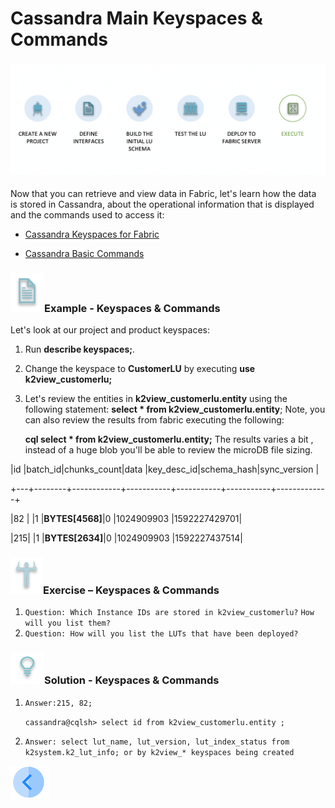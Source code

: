 # Cassandra Main Keyspaces & Commands 

### ![](/academy/Training_Level_1/04_fabric_runtime/images/fabric_execute_04.png)

Now that you can retrieve and view data in Fabric, let's learn how the data is stored in Cassandra, about the operational information that is displayed and the commands used to access it:

-  [Cassandra Keyspaces for Fabric](/articles/02_fabric_architecture/06_cassandra_keyspaces_for_fabric.md)

-  [Cassandra Basic Commands](/articles/02_fabric_architecture/07_cassandra_basic_commands.md)

### ![](/academy/Training_Level_1/03_fabric_basic_LU/images/example.png)Example - Keyspaces & Commands

 Let's look at our project and product keyspaces:

1. Run **describe keyspaces;**.

2. Change the keyspace to **CustomerLU**  by executing **use k2view_customerlu;**

3. Let's review the entities in **k2view_customerlu.entity** using the following statement: **select * from k2view_customerlu.entity**;  Note, you can also review the results from fabric executing the following:

   **cql select * from k2view_customerlu.entity;** The results varies a bit ,  instead of a  huge blob  you'll be able to review the microDB file sizing.

|id |batch_id|chunks_count|data       |key_desc_id|schema_hash|sync_version |

+---+--------+------------+-----------+-----------+-----------+-------------+

|82 |        |1           |**BYTES[4568]**|0          |1024909903 |1592227429701|

|215|        |1           |**BYTES[2634]**|0          |1024909903 |1592227437514|


### ![](/academy/Training_Level_1/03_fabric_basic_LU/images/Exercise.png)Exercise – Keyspaces & Commands

1. `Question: Which Instance IDs are stored in k2view_customerlu?` `How will you list them?`
2. `Question: How will you list the LUTs that have been deployed?`

### ![](/academy/Training_Level_1/03_fabric_basic_LU/images/Solution.png)Solution - Keyspaces & Commands

1. `Answer:215, 82;` 

   `cassandra@cqlsh> select id from k2view_customerlu.entity ;` 

   

2. `Answer: select lut_name, lut_version, lut_index_status from k2system.k2_lut_info; or by k2view_* keyspaces being created`



 [![Previous](/articles/images/Previous.png)](/academy/Training_Level_1/04_fabric_runtime/04_fabric_basic_commands.md) 
